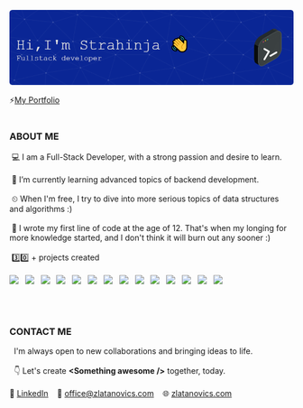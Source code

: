 ![Header](./github-header-image.png)

⚡[My Portfolio](https://www.zlatanovics.com)
<br/><br/>
### ABOUT ME
  &nbsp;💻 I am a Full-Stack Developer, with a strong passion and desire to learn. <br/><br/>
  &nbsp;🌱 I’m currently learning advanced topics of backend development. <br/><br/>
  &nbsp;⏲ When I'm free, I try to dive into more serious topics of data structures and algorithms :) <br/><br/>
  &nbsp;🎯 I wrote my first line of code at the age of 12. That's when my longing for more knowledge started, and I don't think it will burn out any sooner :) </br><br/>
  &nbsp;3️⃣0️⃣ + projects created
  <br/><br/>
  ![](https://img.shields.io/badge/NEXT.js-black) &nbsp;
  ![](https://img.shields.io/badge/React-blue) &nbsp; 
  ![](https://img.shields.io/badge/Node-green) &nbsp;
  ![](https://img.shields.io/badge/MongoDB-%23074420) &nbsp;
  ![](https://img.shields.io/badge/Docker-lightblue) &nbsp;
  ![](https://img.shields.io/badge/CI/CD-lemongreen) &nbsp;
  ![](https://img.shields.io/badge/TypeScript-blue) &nbsp;
  ![](https://img.shields.io/badge/SQL-pink) &nbsp;
  ![](https://img.shields.io/badge/Jest-yellow) &nbsp;
  ![](https://img.shields.io/badge/AWS-orange) &nbsp;
  ![](https://img.shields.io/badge/GCloud-red) &nbsp;
  ![](https://img.shields.io/badge/RestAPI-blueviolet) &nbsp;
  ![](https://img.shields.io/badge/Microservices-teal) &nbsp;
  ![](https://img.shields.io/badge/SEO-cyan) &nbsp;
  
  
<br/><br/>
### CONTACT ME
  &nbsp;&nbsp;I'm always open to new collaborations and  bringing ideas to life.<br/><br/> 
  &nbsp;  👇 Let's create **<Something awesome /\>** together, today. <br/><br/>
  🔗 [LinkedIn](https://www.linkedin.com/in/strahinja-zlatanovic-91150729b/) &nbsp;&nbsp;
  📧 office@zlatanovics.com &nbsp;&nbsp;
  🌐 [zlatanovics.com](https://www.zlatanovics.com)
